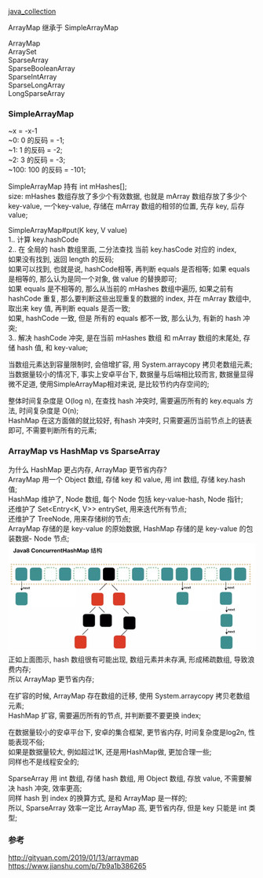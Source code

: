 
[java_collection](/Java/java_collection.md)  

ArrayMap 继承于 SimpleArrayMap  

ArrayMap  
ArraySet  
SparseArray  
SparseBooleanArray  
SparseIntArray  
SparseLongArray  
LongSparseArray  

### SimpleArrayMap  
~x = -x-1  
~0: 0 的反码 = -1;  
~1: 1 的反码 = -2;  
~2: 3 的反码 = -3;  
~100: 100 的反码 = -101;  

SimpleArrayMap 持有 int mHashes[];  
size: mHashes 数组存放了多少个有效数据, 也就是 mArray 数组存放了多少个 key-value, 一个key-value, 存储在 mArray 数组的相邻的位置, 先存 key, 后存 value;  

SimpleArrayMap#put(K key, V value)  
1.. 计算 key.hashCode  
2.. 在 全局的 hash 数组里面, 二分法查找 当前 key.hasCode 对应的 index,  
  如果没有找到, 返回 length 的反码;  
  如果可以找到, 也就是说, hashCode相等, 
      再判断 equals 是否相等;
      如果 equals 是相等的, 那么认为是同一个对象, 做 value 的替换即可;  
      如果 equals 是不相等的, 那么从当前的 mHashes 数组中遍历, 如果之前有 hashCode 重复, 那么要判断这些出现重复的数据的 index, 并在 mArray 数组中, 取出来 key 值, 再判断 equals 是否一致;  
          如果, hashCode 一致, 但是 所有的 equals 都不一致, 那么认为, 有新的 hash 冲突;    
3.. 解决 hashCode 冲突, 是在当前 mHashes 数组 和 mArray 数组的末尾处, 存储 hash 值, 和 key-value;  

当数组元素达到容量限制时, 会倍增扩容, 用 System.arraycopy 拷贝老数组元素;  
当数据量较小的情况下, 事实上安卓平台下, 数据量与后端相比较而言, 数据量显得微不足道, 使用SimpleArrayMap相对来说, 是比较节约内存空间的; 

整体时间复杂度是 O(log n), 在查找 hash 冲突时, 需要遍历所有的 key.equals 方法, 时间复杂度是 O(n);  
HashMap 在这方面做的就比较好, 有hash 冲突时, 只需要遍历当前节点上的链表即可, 不需要判断所有的元素;  
 

### ArrayMap vs HashMap vs SparseArray  
为什么 HashMap 更占内存, ArrayMap 更节省内存?  
ArrayMap 用一个 Object 数组, 存储 key 和 value, 用 int 数组, 存储 key.hash 值;  
HashMap 维护了, Node 数组,  每个 Node 包括 key-value-hash, Node 指针;  
还维护了 Set<Entry<K, V>> entrySet, 用来迭代所有节点;  
还维护了 TreeNode, 用来存储树的节点;  
ArrayMap 存储的是 key-value 的原始数据, HashMap 存储的是 key-value 的包装数据- Node 节点;  
![HashMap](ImageFiles/map_001.jpg)  
正如上面图示, hash 数组很有可能出现, 数组元素并未存满, 形成稀疏数组, 导致浪费内存;  
所以 ArrayMap 更节省内存;  


在扩容的时候, ArrayMap 存在数组的迁移, 使用 System.arraycopy 拷贝老数组元素;  
HashMap 扩容, 需要遍历所有的节点, 并判断要不要更换 index;  

在数据量较小的安卓平台下, 安卓的集合框架, 更节省内存, 时间复杂度是log2n, 性能表现不俗;  
如果是数据量较大, 例如超过1K, 还是用HashMap做, 更加合理一些;  
同样也不是线程安全的;  

SparseArray 用 int 数组, 存储 hash 数组, 用 Object 数组, 存放 value, 不需要解决 hash 冲突,  效率更高;  
同样 hash 到 index 的换算方式, 是和 ArrayMap 是一样的;  
所以, SparseArray 效率一定比 ArrayMap 高, 更节省内存, 但是 key 只能是 int 类型;  


### 参考  
http://gityuan.com/2019/01/13/arraymap  
https://www.jianshu.com/p/7b9a1b386265  





